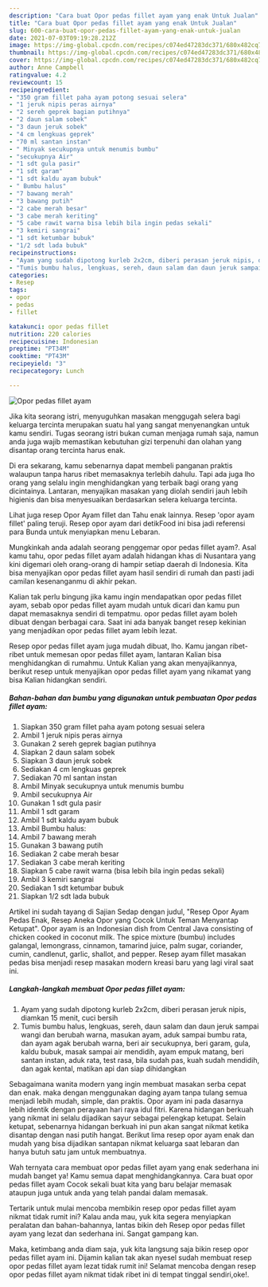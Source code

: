 ```yaml
---
description: "Cara buat Opor pedas fillet ayam yang enak Untuk Jualan"
title: "Cara buat Opor pedas fillet ayam yang enak Untuk Jualan"
slug: 600-cara-buat-opor-pedas-fillet-ayam-yang-enak-untuk-jualan
date: 2021-07-03T09:19:28.212Z
image: https://img-global.cpcdn.com/recipes/c074ed47283dc371/680x482cq70/opor-pedas-fillet-ayam-foto-resep-utama.jpg
thumbnail: https://img-global.cpcdn.com/recipes/c074ed47283dc371/680x482cq70/opor-pedas-fillet-ayam-foto-resep-utama.jpg
cover: https://img-global.cpcdn.com/recipes/c074ed47283dc371/680x482cq70/opor-pedas-fillet-ayam-foto-resep-utama.jpg
author: Anne Campbell
ratingvalue: 4.2
reviewcount: 15
recipeingredient:
- "350 gram fillet paha ayam potong sesuai selera"
- "1 jeruk nipis peras airnya"
- "2 sereh geprek bagian putihnya"
- "2 daun salam sobek"
- "3 daun jeruk sobek"
- "4 cm lengkuas geprek"
- "70 ml santan instan"
- " Minyak secukupnya untuk menumis bumbu"
- "secukupnya Air"
- "1 sdt gula pasir"
- "1 sdt garam"
- "1 sdt kaldu ayam bubuk"
- " Bumbu halus"
- "7 bawang merah"
- "3 bawang putih"
- "2 cabe merah besar"
- "3 cabe merah keriting"
- "5 cabe rawit warna bisa lebih bila ingin pedas sekali"
- "3 kemiri sangrai"
- "1 sdt ketumbar bubuk"
- "1/2 sdt lada bubuk"
recipeinstructions:
- "Ayam yang sudah dipotong kurleb 2x2cm, diberi perasan jeruk nipis, diamkan 15 menit, cuci bersih"
- "Tumis bumbu halus, lengkuas, sereh, daun salam dan daun jeruk sampai wangi dan berubah warna, masukan ayam, aduk sampai bumbu rata, dan ayam agak berubah warna, beri air secukupnya, beri garam, gula, kaldu bubuk, masak sampai air mendidih, ayam empuk matang, beri santan instan, aduk rata, test rasa, bila sudah pas, kuah sudah mendidih, dan agak kental, matikan api dan siap dihidangkan"
categories:
- Resep
tags:
- opor
- pedas
- fillet

katakunci: opor pedas fillet 
nutrition: 220 calories
recipecuisine: Indonesian
preptime: "PT34M"
cooktime: "PT43M"
recipeyield: "3"
recipecategory: Lunch

---
```



![Opor pedas fillet ayam](https://img-global.cpcdn.com/recipes/c074ed47283dc371/680x482cq70/opor-pedas-fillet-ayam-foto-resep-utama.jpg)

Jika kita seorang istri, menyuguhkan masakan menggugah selera bagi keluarga tercinta merupakan suatu hal yang sangat menyenangkan untuk kamu sendiri. Tugas seorang istri bukan cuman menjaga rumah saja, namun anda juga wajib memastikan kebutuhan gizi terpenuhi dan olahan yang disantap orang tercinta harus enak.

Di era  sekarang, kamu sebenarnya dapat membeli panganan praktis walaupun tanpa harus ribet memasaknya terlebih dahulu. Tapi ada juga lho orang yang selalu ingin menghidangkan yang terbaik bagi orang yang dicintainya. Lantaran, menyajikan masakan yang diolah sendiri jauh lebih higienis dan bisa menyesuaikan berdasarkan selera keluarga tercinta. 

Lihat juga resep Opor Ayam fillet dan Tahu enak lainnya. Resep &#39;opor ayam fillet&#39; paling teruji. Resep opor ayam dari detikFood ini bisa jadi referensi para Bunda untuk menyiapkan menu Lebaran.

Mungkinkah anda adalah seorang penggemar opor pedas fillet ayam?. Asal kamu tahu, opor pedas fillet ayam adalah hidangan khas di Nusantara yang kini digemari oleh orang-orang di hampir setiap daerah di Indonesia. Kita bisa menyajikan opor pedas fillet ayam hasil sendiri di rumah dan pasti jadi camilan kesenanganmu di akhir pekan.

Kalian tak perlu bingung jika kamu ingin mendapatkan opor pedas fillet ayam, sebab opor pedas fillet ayam mudah untuk dicari dan kamu pun dapat memasaknya sendiri di tempatmu. opor pedas fillet ayam boleh dibuat dengan berbagai cara. Saat ini ada banyak banget resep kekinian yang menjadikan opor pedas fillet ayam lebih lezat.

Resep opor pedas fillet ayam juga mudah dibuat, lho. Kamu jangan ribet-ribet untuk memesan opor pedas fillet ayam, lantaran Kalian bisa menghidangkan di rumahmu. Untuk Kalian yang akan menyajikannya, berikut resep untuk menyajikan opor pedas fillet ayam yang nikamat yang bisa Kalian hidangkan sendiri.

<!--inarticleads1-->

##### Bahan-bahan dan bumbu yang digunakan untuk pembuatan Opor pedas fillet ayam:

1. Siapkan 350 gram fillet paha ayam potong sesuai selera
1. Ambil 1 jeruk nipis peras airnya
1. Gunakan 2 sereh geprek bagian putihnya
1. Siapkan 2 daun salam sobek
1. Siapkan 3 daun jeruk sobek
1. Sediakan 4 cm lengkuas geprek
1. Sediakan 70 ml santan instan
1. Ambil  Minyak secukupnya untuk menumis bumbu
1. Ambil secukupnya Air
1. Gunakan 1 sdt gula pasir
1. Ambil 1 sdt garam
1. Ambil 1 sdt kaldu ayam bubuk
1. Ambil  Bumbu halus:
1. Ambil 7 bawang merah
1. Gunakan 3 bawang putih
1. Sediakan 2 cabe merah besar
1. Sediakan 3 cabe merah keriting
1. Siapkan 5 cabe rawit warna (bisa lebih bila ingin pedas sekali)
1. Ambil 3 kemiri sangrai
1. Sediakan 1 sdt ketumbar bubuk
1. Siapkan 1/2 sdt lada bubuk


Artikel ini sudah tayang di Sajian Sedap dengan judul, &#34;Resep Opor Ayam Pedas Enak, Resep Aneka Opor yang Cocok Untuk Teman Menyantap Ketupat&#34;. Opor ayam is an Indonesian dish from Central Java consisting of chicken cooked in coconut milk. The spice mixture (bumbu) includes galangal, lemongrass, cinnamon, tamarind juice, palm sugar, coriander, cumin, candlenut, garlic, shallot, and pepper. Resep ayam fillet masakan pedas bisa menjadi resep masakan modern kreasi baru yang lagi viral saat ini. 

<!--inarticleads2-->

##### Langkah-langkah membuat Opor pedas fillet ayam:

1. Ayam yang sudah dipotong kurleb 2x2cm, diberi perasan jeruk nipis, diamkan 15 menit, cuci bersih
1. Tumis bumbu halus, lengkuas, sereh, daun salam dan daun jeruk sampai wangi dan berubah warna, masukan ayam, aduk sampai bumbu rata, dan ayam agak berubah warna, beri air secukupnya, beri garam, gula, kaldu bubuk, masak sampai air mendidih, ayam empuk matang, beri santan instan, aduk rata, test rasa, bila sudah pas, kuah sudah mendidih, dan agak kental, matikan api dan siap dihidangkan


Sebagaimana wanita modern yang ingin membuat masakan serba cepat dan enak. maka dengan menggunakan daging ayam tanpa tulang semua menjadi lebih mudah, simple, dan praktis. Opor ayam ini pada dasarnya lebih identik dengan perayaan hari raya idul fitri. Karena hidangan berkuah yang nikmat ini selalu dijadikan sayur sebagai pelengkap ketupat. Selain ketupat, sebenarnya hidangan berkuah ini pun akan sangat nikmat ketika disantap dengan nasi putih hangat. Berikut lima resep opor ayam enak dan mudah yang bisa dijadikan santapan nikmat keluarga saat lebaran dan hanya butuh satu jam untuk membuatnya. 

Wah ternyata cara membuat opor pedas fillet ayam yang enak sederhana ini mudah banget ya! Kamu semua dapat menghidangkannya. Cara buat opor pedas fillet ayam Cocok sekali buat kita yang baru belajar memasak ataupun juga untuk anda yang telah pandai dalam memasak.

Tertarik untuk mulai mencoba membikin resep opor pedas fillet ayam nikmat tidak rumit ini? Kalau anda mau, yuk kita segera menyiapkan peralatan dan bahan-bahannya, lantas bikin deh Resep opor pedas fillet ayam yang lezat dan sederhana ini. Sangat gampang kan. 

Maka, ketimbang anda diam saja, yuk kita langsung saja bikin resep opor pedas fillet ayam ini. Dijamin kalian tak akan nyesel sudah membuat resep opor pedas fillet ayam lezat tidak rumit ini! Selamat mencoba dengan resep opor pedas fillet ayam nikmat tidak ribet ini di tempat tinggal sendiri,oke!.

